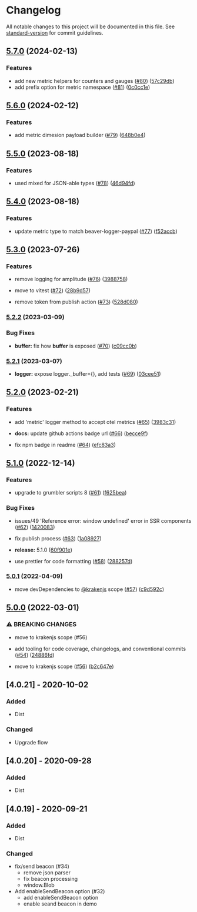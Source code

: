 # Changelog

All notable changes to this project will be documented in this file. See [standard-version](https://github.com/conventional-changelog/standard-version) for commit guidelines.

## [5.7.0](https://github.com/krakenjs/beaver-logger/compare/v5.6.0...v5.7.0) (2024-02-13)


### Features

* add new metric helpers for counters and gauges ([#80](https://github.com/krakenjs/beaver-logger/issues/80)) ([57c29db](https://github.com/krakenjs/beaver-logger/commit/57c29db9b92119a2603b0efcf56d73f492eace1c))
* add prefix option for metric namespace ([#81](https://github.com/krakenjs/beaver-logger/issues/81)) ([0c0cc1e](https://github.com/krakenjs/beaver-logger/commit/0c0cc1e987e0e020855f348cfe057fd1719b0bd0))

## [5.6.0](https://github.com/krakenjs/beaver-logger/compare/v5.5.0...v5.6.0) (2024-02-12)


### Features

* add metric dimesion payload builder ([#79](https://github.com/krakenjs/beaver-logger/issues/79)) ([648b0e4](https://github.com/krakenjs/beaver-logger/commit/648b0e467d6546fc161eec54ba38b07e4c73c615))

## [5.5.0](https://github.com/krakenjs/beaver-logger/compare/v5.4.0...v5.5.0) (2023-08-18)


### Features

* used mixed for JSON-able types ([#78](https://github.com/krakenjs/beaver-logger/issues/78)) ([46d94fd](https://github.com/krakenjs/beaver-logger/commit/46d94fd9e26e4e1cfa65cd23b329ef750eac5b12))

## [5.4.0](https://github.com/krakenjs/beaver-logger/compare/v5.3.0...v5.4.0) (2023-08-18)


### Features

* update metric type to match beaver-logger-paypal ([#77](https://github.com/krakenjs/beaver-logger/issues/77)) ([f52accb](https://github.com/krakenjs/beaver-logger/commit/f52accb9a58e3f632b30c7230ad2664597aa4b4f))

## [5.3.0](https://github.com/krakenjs/beaver-logger/compare/v5.2.2...v5.3.0) (2023-07-26)


### Features

* remove logging for amplitude ([#76](https://github.com/krakenjs/beaver-logger/issues/76)) ([3988758](https://github.com/krakenjs/beaver-logger/commit/3988758f4cfe2d05f38c2f66f7c00aa8a014db3e))


* move to vitest ([#72](https://github.com/krakenjs/beaver-logger/issues/72)) ([28b9d57](https://github.com/krakenjs/beaver-logger/commit/28b9d57f85ab3b168dc1eb6cea626f0d64ee6aca))
* remove token from publish action ([#73](https://github.com/krakenjs/beaver-logger/issues/73)) ([528d080](https://github.com/krakenjs/beaver-logger/commit/528d080adb0056f2b8784b89b30e980ea1416f61))

### [5.2.2](https://github.com/krakenjs/beaver-logger/compare/v5.2.1...v5.2.2) (2023-03-09)


### Bug Fixes

* **__buffer__:** fix how __buffer__ is exposed ([#70](https://github.com/krakenjs/beaver-logger/issues/70)) ([c09cc0b](https://github.com/krakenjs/beaver-logger/commit/c09cc0bf0e58b1c2244c2b97ca120bf42191a917))

### [5.2.1](https://github.com/krakenjs/beaver-logger/compare/v5.2.0...v5.2.1) (2023-03-07)


* **logger:** expose logger._buffer={}, add tests ([#69](https://github.com/krakenjs/beaver-logger/issues/69)) ([03cee51](https://github.com/krakenjs/beaver-logger/commit/03cee5197e23d3003aebab3fb94f444b09cbbacf))

## [5.2.0](https://github.com/krakenjs/beaver-logger/compare/v5.1.0...v5.2.0) (2023-02-21)


### Features

* add 'metric' logger method to accept otel metrics ([#65](https://github.com/krakenjs/beaver-logger/issues/65)) ([3983c31](https://github.com/krakenjs/beaver-logger/commit/3983c312be47d2f11456647cd7dcb92cdd85d487))


* **docs:** update github actions badge url ([#66](https://github.com/krakenjs/beaver-logger/issues/66)) ([becce9f](https://github.com/krakenjs/beaver-logger/commit/becce9fb9df89bc27f8096677b7e516e2a5524b8))
* fix npm badge in readme ([#64](https://github.com/krakenjs/beaver-logger/issues/64)) ([efc83a3](https://github.com/krakenjs/beaver-logger/commit/efc83a3814bbc70062d87a5f8e968ba7e23efc30))

## [5.1.0](https://github.com/krakenjs/beaver-logger/compare/v5.0.1...v5.1.0) (2022-12-14)


### Features

* upgrade to grumbler scripts 8 ([#61](https://github.com/krakenjs/beaver-logger/issues/61)) ([f625bea](https://github.com/krakenjs/beaver-logger/commit/f625beafb426fe7da4b4e9c50d0bac033348f775))


### Bug Fixes

* issues/49 'Reference error: window undefined' error in SSR components ([#62](https://github.com/krakenjs/beaver-logger/issues/62)) ([1420083](https://github.com/krakenjs/beaver-logger/commit/142008356d8217f14f9e292c4613c0eb7ad1a5ff))


* fix publish process ([#63](https://github.com/krakenjs/beaver-logger/issues/63)) ([1a08927](https://github.com/krakenjs/beaver-logger/commit/1a08927b96faf2575e498759920ed0af3432fac3))
* **release:** 5.1.0 ([60f901e](https://github.com/krakenjs/beaver-logger/commit/60f901e4cfcf4e260cb6aa94ada6807a0bf1a8d2))
* use prettier for code formatting ([#58](https://github.com/krakenjs/beaver-logger/issues/58)) ([288257d](https://github.com/krakenjs/beaver-logger/commit/288257d89af4d2a872b30723df28b7dda5605601))

### [5.0.1](https://github.com/krakenjs/beaver-logger/compare/v5.0.0...v5.0.1) (2022-04-09)


* move devDependencies to [@krakenjs](https://github.com/krakenjs) scope ([#57](https://github.com/krakenjs/beaver-logger/issues/57)) ([c9d592c](https://github.com/krakenjs/beaver-logger/commit/c9d592cfbf281859f7265d58b43538f68b7065e0))

## [5.0.0](https://github.com/krakenjs/beaver-logger/compare/v4.0.35...v5.0.0) (2022-03-01)


### ⚠ BREAKING CHANGES

* move to krakenjs scope (#56)

* add tooling for code coverage, changelogs, and conventional commits ([#54](https://github.com/krakenjs/beaver-logger/issues/54)) ([24886fd](https://github.com/krakenjs/beaver-logger/commit/24886fd549efe0526d106a842608d31bf96903ad))
* move to krakenjs scope ([#56](https://github.com/krakenjs/beaver-logger/issues/56)) ([b2c647e](https://github.com/krakenjs/beaver-logger/commit/b2c647eed495d67dcbb5109363cd526054dbb6d0))

## [4.0.21] - 2020-10-02
### Added
- Dist

### Changed
- Upgrade flow

## [4.0.20] - 2020-09-28
### Added
- Dist

## [4.0.19] - 2020-09-21
### Added
- Dist

### Changed
- fix/send beacon (#34)
  * remove json parser
  * fix beacon processing
  * window.Blob
- Add enableSendBeacon option (#32)
  * add enableSendBeacon option
  * enable seand beacon in demo
